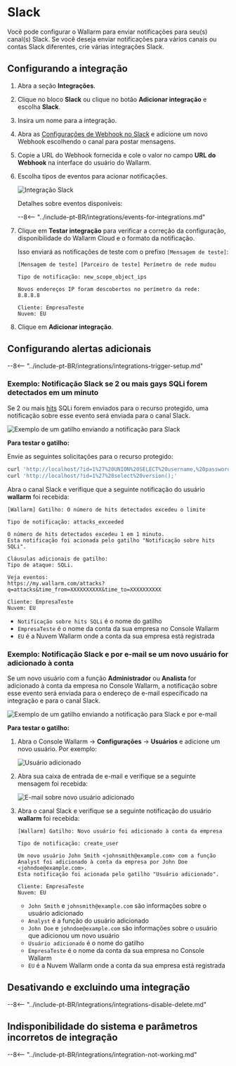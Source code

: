 # Slack 

Você pode configurar o Wallarm para enviar notificações para seu(s) canal(s) Slack. Se você deseja enviar notificações para vários canais ou contas Slack diferentes, crie várias integrações Slack.

## Configurando a integração

1. Abra a seção **Integrações**.
1. Clique no bloco **Slack** ou clique no botão **Adicionar integração** e escolha **Slack**.
1. Insira um nome para a integração.
1. Abra as [Configurações de Webhook no Slack](https://my.slack.com/services/new/incoming-webhook/) e adicione um novo Webhook escolhendo o canal para postar mensagens.
1. Copie a URL do Webhook fornecida e cole o valor no campo **URL do Webhook** na interface do usuário do Wallarm.
1. Escolha tipos de eventos para acionar notificações.

    ![Integração Slack](../../../images/user-guides/settings/integrations/add-slack-integration.png)

    Detalhes sobre eventos disponíveis:
      
    --8<-- "../include-pt-BR/integrations/events-for-integrations.md"

1. Clique em **Testar integração** para verificar a correção da configuração, disponibilidade do Wallarm Cloud e o formato da notificação.

    Isso enviará as notificações de teste com o prefixo `[Mensagem de teste]`:

    ```
    [Mensagem de teste] [Parceiro de teste] Perímetro de rede mudou

    Tipo de notificação: new_scope_object_ips

    Novos endereços IP foram descobertos no perímetro da rede:
    8.8.8.8

    Cliente: EmpresaTeste
    Nuvem: EU
    ```

1. Clique em **Adicionar integração**.

## Configurando alertas adicionais

--8<-- "../include-pt-BR/integrations/integrations-trigger-setup.md"

### Exemplo: Notificação Slack se 2 ou mais gays SQLi forem detectados em um minuto

Se 2 ou mais [hits](../../../glossary-en.md#hit) SQLi forem enviados para o recurso protegido, uma notificação sobre esse evento será enviada para o canal Slack.

![Exemplo de um gatilho enviando a notificação para Slack](../../../images/user-guides/triggers/trigger-example1.png)

**Para testar o gatilho:**

Envie as seguintes solicitações para o recurso protegido:

```bash
curl 'http://localhost/?id=1%27%20UNION%20SELECT%20username,%20password%20FROM%20users--<script>prompt(1)</script>'
curl 'http://localhost/?id=1%27%20select%20version();'
```
Abra o canal Slack e verifique que a seguinte notificação do usuário **wallarm** foi recebida:

```
[Wallarm] Gatilho: O número de hits detectados excedeu o limite

Tipo de notificação: attacks_exceeded

O número de hits detectados excedeu 1 em 1 minuto.
Esta notificação foi acionada pelo gatilho "Notificação sobre hits SQLi".

Cláusulas adicionais de gatilho:
Tipo de ataque: SQLi.

Veja eventos:
https://my.wallarm.com/attacks?q=attacks&time_from=XXXXXXXXXX&time_to=XXXXXXXXXX

Cliente: EmpresaTeste
Nuvem: EU
```

* `Notificação sobre hits SQLi` é o nome do gatilho
* `EmpresaTeste` é o nome da conta da sua empresa no Console Wallarm
* `EU` é a Nuvem Wallarm onde a conta da sua empresa está registrada

### Exemplo: Notificação Slack e por e-mail se um novo usuário for adicionado à conta

Se um novo usuário com a função **Administrador** ou **Analista** for adicionado à conta da empresa no Console Wallarm, a notificação sobre esse evento será enviada para o endereço de e-mail especificado na integração e para o canal Slack.

![Exemplo de um gatilho enviando a notificação para Slack e por e-mail](../../../images/user-guides/triggers/trigger-example2.png)

**Para testar o gatilho:**

1. Abra o Console Wallarm → **Configurações** → **Usuários** e adicione um novo usuário. Por exemplo:

    ![Usuário adicionado](../../../images/user-guides/settings/integrations/webhook-examples/adding-user.png)
2. Abra sua caixa de entrada de e-mail e verifique se a seguinte mensagem foi recebida:

    ![E-mail sobre novo usuário adicionado](../../../images/user-guides/triggers/test-new-user-email-message.png)
3. Abra o canal Slack e verifique se a seguinte notificação do usuário **wallarm** foi recebida:

    ```
    [Wallarm] Gatilho: Novo usuário foi adicionado à conta da empresa
    
    Tipo de notificação: create_user
    
    Um novo usuário John Smith <johnsmith@example.com> com a função Analyst foi adicionado à conta da empresa por John Doe <johndoe@example.com>.
    Esta notificação foi acionada pelo gatilho "Usuário adicionado".

    Cliente: EmpresaTeste
    Nuvem: EU
    ```

    * `John Smith` e `johnsmith@example.com` são informações sobre o usuário adicionado
    * `Analyst` é a função do usuário adicionado
    * `John Doe` e `johndoe@example.com` são informações sobre o usuário que adicionou um novo usuário
    * `Usuário adicionado` é o nome do gatilho
    * `EmpresaTeste` é o nome da conta da sua empresa no Console Wallarm
    * `EU` é a Nuvem Wallarm onde a conta da sua empresa está registrada

## Desativando e excluindo uma integração

--8<-- "../include-pt-BR/integrations/integrations-disable-delete.md"

## Indisponibilidade do sistema e parâmetros incorretos de integração

--8<-- "../include-pt-BR/integrations/integration-not-working.md"
